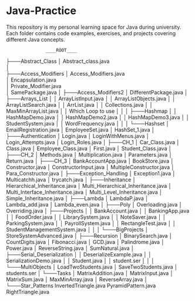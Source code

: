 # Java-Practice

This repository is my personal learning space for Java during university.  
Each folder contains code examples, exercises, and projects covering different Java concepts.


                   ____ROOT____


├───Abstract_Class
│       Abstract_class.java      
│       
├───Access_Modifiers
│       Access_Modifiers.java    
│       Encapsulation.java       
│       Private_Modifier.java    
│       SamePackage.java
│
├───Access_Modifiers2
│       DifferentPackage.java
│
├───Arrays_List
│   │   ArrayListInput.java
│   │   ArrayListObjects.java
│   │   ArrayListSearch.java
│   │   ArrList.java
│   │   Collections.java
│   │   MaxMinArrayList.java
│   │   Which Loop to use
│   │
│   ├───Hashmap
│   │       HashMapDemo.java
│   │       HashMapDemo2.java
│   │       HashMapDemo3.java
│   │       StudentSystem.java
│   │       WordFrequency.java
│   │
│   └───Hashset
│           EmailRegistration.java
│           EmployeeSet.java
│           HashSet_1.java
│
├───Authentication
│       Login.java
│       LoginWithMenus.java
│       Login_Attempts.java
│       Login_Roles.java
│
├───CH_1
│       Car_Class.java
│       Class.java
│       Employee_Class.java
│       First.java
│       Student_Class.java
│
├───CH_2
│       Methods.java
│       Multiplication.java
│       Parameters.java
│       Return.java
│
├───CH_3
│       BankAccountApp.java
│       BookStore.java
│       Constructor.java
│       ConstructorInput.java
│       MultipleConstructor.java
│       Para_Constructor.java
│
├───Exception_Handling
│       Exception1.java
│       Multicatchh.java
│       trycatch.java
│
├───Inheritance
│       Hierarchical_Inheritance.java
│       Multi_Hierarchical_Inheritance.java
│       Multi_Interface_Inheritance.java
│       Multi_Level_Inheritance.java
│       Simple_Inheritance.java
│
├───Lambda
│       LambdaP.java
│       Lambda_add.java
│       Lambda_even.java
│
├───Poly
│       Overloading.java
│       Overriding.java
│
├───Projects
│   │   BankAccount.java
│   │   BankingApp.java
│   │   FoodOrder.java
│   │   LibrarySystem.java
│   │   NoteSaver.java
│   │   ParkingSystem.java
│   │   PayrollSystem.java
│   │   RectangleTest.java
│   │   StudentManagementSystem.java
│   │
│   └───BigProjects
│           StoreSystemAdvanced.java
│
├───Recursion
│       BinarySearch.java
│       CountDigits.java
│       Fibonacci.java
│       GCD.java
│       Palindrome.java
│       Power.java
│       ReverseString.java
│       SumNatural.java
│
├───Serial_Deserialization
│   │   DeserializeExample.java
│   │   SerializationDemo.java
│   │   Student.java
│   │   student.ser
│   │
│   └───MultiObjects
│           LoadTwoStudents.java
│           SaveTwoStudents.java
│           students.ser
│
└───Tasks
    │   MatrixAddition.java
    │   MatrixInput.java
    │   MatrixSum.java
    │   MaxMinArray.java
    │   ReverseArray.java
    │
    └───Star_Patterns
            InvertedTriangle.java
            PyramidPattern.java
            RightTriangle.java